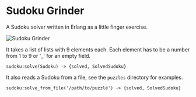 # Sudoku Grinder

A Sudoku solver written in Erlang as a little finger exercise.

![Sudoku Grinder](http://rausch.io/sudoku_grinder.jpg)

It takes a list of lists with 9 elements each. Each element has to be a number from 1 to 9 or '_' for an empty field.

    sudoku:solve(Sudoku) -> {solved, SolvedSudoku}

It also reads a Sudoku from a file, see the `puzzles` directory for examples.

    sudoku:solve_from_file('/path/to/puzzle') -> {solved, SolvedSudoku}

